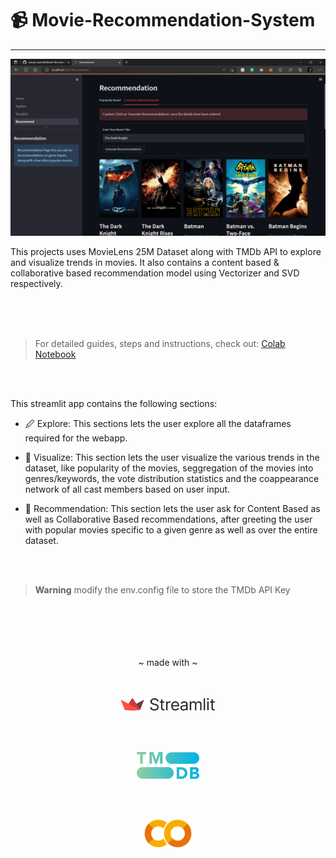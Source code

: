 
# &#128249; Movie-Recommendation-System
---

![Preview](./preview/recommend.png)

This projects uses MovieLens 25M Dataset along with TMDb API to explore and visualize trends in movies. It also contains a content based &amp; collaborative based recommendation model using Vectorizer and SVD respectively.

<br>
<br>
<br>



> For detailed guides, steps and instructions, check out: [Colab Notebook](https://colab.research.google.com/drive/1J6hg-FvonxtgzQ71MNr11md5gFtiqmZV?usp=share_link)

<br>
<br>


This streamlit app contains the following sections:
* &#128393; Explore: This sections lets the user explore all the dataframes required for the webapp.

* &#128270; Visualize: This section lets the user visualize the various trends in the dataset, like popularity of the movies, seggregation of the movies into genres/keywords, the vote distribution statistics and the coappearance network of all cast members based on user input.

* &#127909; Recommendation: This section lets the user ask for Content Based as well as Collaborative Based recommendations, after greeting the user with popular movies specific to a given genre as well as over the entire dataset.

<br>
<br>

> **Warning**
> modify the env.config file to store the TMDb API Key

<br>
<br>

<div>
    <br>
    <br>
    <br>
    <div align="center">
    ~ made with ~
    </div>
    <br>
    <br>
    <div align=center>
        <p><a href='https://docs.streamlit.io/library/get-started'>
            <img src='./icons/streamlit.png' class='img-fluid' width=30%/>
        </a></p>
        <br>
        <br>
        <p><a href='https://developers.themoviedb.org/3/getting-started/introduction'>
            <img src='./icons/tmdb.png' class='img-fluid' width=20%/>
        </a></p>
        <br>
        <br>
        <p><a href='https://colab.research.google.com/drive/1J6hg-FvonxtgzQ71MNr11md5gFtiqmZV?usp=share_link'>
            <img src='./icons/colab.png' class='img-fluid' width=15%/>
        </a></p>
    </div>
</div>
